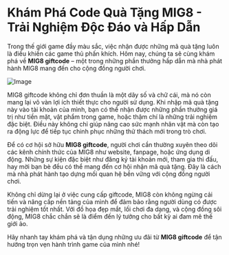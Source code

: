 # Khám Phá Code Quà Tặng MIG8 - Trải Nghiệm Độc Đáo và Hấp Dẫn

Trong thế giới game đầy màu sắc, việc nhận được những mã quà tặng luôn là điều khiến các game thủ phấn khích. Hôm nay, chúng ta sẽ cùng khám phá về **MIG8 giftcode** – một trong những phần thưởng hấp dẫn mà nhà phát hành MIG8 mang đến cho cộng đồng người chơi.

![Image](https://github.com/user-attachments/assets/bd51ea9f-0666-407b-a7a7-98ead6de688c)

MIG8 giftcode không chỉ đơn thuần là một dãy số và chữ cái, mà nó còn mang lại vô vàn lợi ích thiết thực cho người sử dụng. Khi nhập mã quà tặng này vào tài khoản của mình, bạn có thể nhận được những phần thưởng giá trị như tiền mặt, vật phẩm trong game, hoặc thậm chí là những trải nghiệm đặc biệt. Điều này không chỉ giúp nâng cao sức mạnh nhân vật mà còn tạo ra động lực để tiếp tục chinh phục những thử thách mới trong trò chơi.

Để có cơ hội sở hữu **MIG8 giftcode**, người chơi cần thường xuyên theo dõi các kênh chính thức của MIG8 như website, fanpage, hoặc ứng dụng di động. Những sự kiện đặc biệt như đăng ký tài khoản mới, tham gia thi đấu, hay mời bạn bè đều có thể mang đến cơ hội nhận mã quà tặng. Đây là cách mà nhà phát hành tạo dựng mối quan hệ bền vững với cộng đồng người chơi.

Không chỉ dừng lại ở việc cung cấp giftcode, MIG8 còn không ngừng cải tiến và nâng cấp nền tảng của mình để đảm bảo rằng người dùng có được trải nghiệm tốt nhất. Với đồ họa đẹp mắt, lối chơi đa dạng, và cộng đồng sôi động, MIG8 chắc chắn sẽ là điểm đến lý tưởng cho bất kỳ ai đam mê thế giới ảo.

Hãy nhanh tay khám phá và tận dụng những ưu đãi từ **MIG8 giftcode** để tận hưởng trọn vẹn hành trình game của mình nhé!